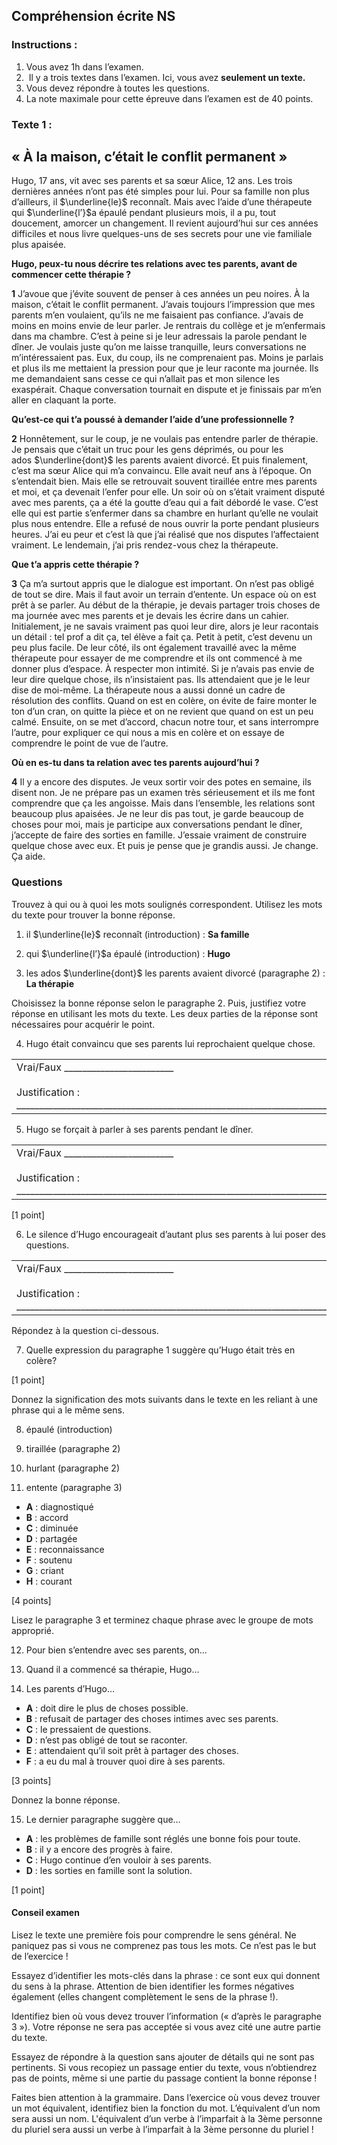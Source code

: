 
## **Compréhension écrite NS**

### **Instructions :**

1. Vous avez 1h dans l’examen.
2.  Il y a trois textes dans l’examen. Ici, vous avez **seulement un texte.**
3. Vous devez répondre à toutes les questions.
4. La note maximale pour cette épreuve dans l’examen est de 40 points.

### **Texte 1 :** 

## **« À la maison, c’était le conflit permanent »**

Hugo, 17 ans, vit avec ses parents et sa sœur Alice, 12 ans. Les trois dernières années n’ont pas été simples pour lui. Pour sa famille non plus d’ailleurs, il $\underline{le}$ reconnaît. Mais avec l’aide d’une thérapeute qui $\underline{l’}$a épaulé pendant plusieurs mois, il a pu, tout doucement, amorcer un changement. Il revient aujourd’hui sur ces années difficiles et nous livre quelques-uns de ses secrets pour une vie familiale plus apaisée.

**Hugo, peux-tu nous décrire tes relations avec tes parents, avant de commencer cette thérapie ?**

**1** J’avoue que j’évite souvent de penser à ces années un peu noires. À la maison, c’était le conflit permanent. J’avais toujours l’impression que mes parents m’en voulaient, qu’ils ne me faisaient pas confiance. J’avais de moins en moins envie de leur parler. Je rentrais du collège et je m’enfermais dans ma chambre. C’est à peine si je leur adressais la parole pendant le dîner. Je voulais juste qu’on me laisse tranquille, leurs conversations ne m’intéressaient pas. Eux, du coup, ils ne comprenaient pas. Moins je parlais et plus ils me mettaient la pression pour que je leur raconte ma journée. Ils me demandaient sans cesse ce qui n’allait pas et mon silence les exaspérait. Chaque conversation tournait en dispute et je finissais par m’en aller en claquant la porte.

**Qu’est-ce qui t’a poussé à demander l’aide d’une professionnelle ?**

**2** Honnêtement, sur le coup, je ne voulais pas entendre parler de thérapie. Je pensais que c’était un truc pour les gens déprimés, ou pour les ados $\underline{dont}$ les parents avaient divorcé. Et puis finalement, c’est ma sœur Alice qui m’a convaincu. Elle avait neuf ans à l’époque. On s’entendait bien. Mais elle se retrouvait souvent tiraillée entre mes parents et moi, et ça devenait l’enfer pour elle. Un soir où on s’était vraiment disputé avec mes parents, ça a été la goutte d’eau qui a fait débordé le vase. C’est elle qui est partie s’enfermer dans sa chambre en hurlant qu’elle ne voulait plus nous entendre. Elle a refusé de nous ouvrir la porte pendant plusieurs heures. J’ai eu peur et c’est là que j’ai réalisé que nos disputes l’affectaient vraiment. Le lendemain, j’ai pris rendez-vous chez la thérapeute.

**Que t’a appris cette thérapie ?**

**3** Ça m’a surtout appris que le dialogue est important. On n’est pas obligé de tout se dire. Mais il faut avoir un terrain d’entente. Un espace où on est prêt à se parler. Au début de la thérapie, je devais partager trois choses de ma journée avec mes parents et je devais les écrire dans un cahier. Initialement, je ne savais vraiment pas quoi leur dire, alors je leur racontais un détail : tel prof a dit ça, tel élève a fait ça. Petit à petit, c’est devenu un peu plus facile. De leur côté, ils ont également travaillé avec la même thérapeute pour essayer de me comprendre et ils ont commencé à me donner plus d’espace. À respecter mon intimité. Si je n’avais pas envie de leur dire quelque chose, ils n’insistaient pas. Ils attendaient que je le leur dise de moi-même. La thérapeute nous a aussi donné un cadre de résolution des conflits. Quand on est en colère, on évite de faire monter le ton d’un cran, on quitte la pièce et on ne revient que quand on est un peu calmé. Ensuite, on se met d’accord, chacun notre tour, et sans interrompre l’autre, pour expliquer ce qui nous a mis en colère et on essaye de comprendre le point de vue de l’autre.

**Où en es-tu dans ta relation avec tes parents aujourd’hui ?**

**4** Il y a encore des disputes. Je veux sortir voir des potes en semaine, ils disent non. Je ne prépare pas un examen très sérieusement et ils me font comprendre que ça les angoisse. Mais dans l’ensemble, les relations sont beaucoup plus apaisées. Je ne leur dis pas tout, je garde beaucoup de choses pour moi, mais je participe aux conversations pendant le dîner, j’accepte de faire des sorties en famille. J’essaie vraiment de construire quelque chose avec eux. Et puis je pense que je grandis aussi. Je change. Ça aide.

### Questions

Trouvez à qui ou à quoi les mots soulignés correspondent. Utilisez les mots du texte pour trouver la bonne réponse.

1. il $\underline{le}$ reconnaît (introduction) : **Sa famille**

2. qui $\underline{l’}$a épaulé (introduction) : **Hugo**

3. les ados $\underline{dont}$ les parents avaient divorcé (paragraphe 2) : **La thérapie**

Choisissez la bonne réponse selon le paragraphe 2. Puis, justifiez votre réponse en utilisant les mots du texte. Les deux parties de la réponse sont nécessaires pour acquérir le point.

4. Hugo était convaincu que ses parents lui reprochaient quelque chose.

|   |
|---|
|Vrai/Faux ________________________<br><br>Justification : ____________________________________________________________________|

5. Hugo se forçait à parler à ses parents pendant le dîner.

|   |
|---|
|Vrai/Faux ________________________<br><br>Justification : ____________________________________________________________________|

[1 point]

6. Le silence d’Hugo encourageait d’autant plus ses parents à lui poser des questions.

|   |
|---|
|Vrai/Faux ________________________<br><br>Justification : ____________________________________________________________________|

Répondez à la question ci-dessous.

7. Quelle expression du paragraphe 1 suggère qu’Hugo était très en colère?

[1 point]

Donnez la signification des mots suivants dans le texte en les reliant à une phrase qui a le même sens.

8. épaulé (introduction)

9. tiraillée (paragraphe 2)

10. hurlant (paragraphe 2)

11. entente (paragraphe 3)

- **A** : diagnostiqué
- **B** : accord
- **C** : diminuée
- **D** : partagée
- **E** : reconnaissance
- **F** : soutenu
- **G** : criant
- **H** : courant

[4 points]

Lisez le paragraphe 3 et terminez chaque phrase avec le groupe de mots approprié.

12. Pour bien s’entendre avec ses parents, on…

13. Quand il a commencé sa thérapie, Hugo…

14. Les parents d’Hugo…

- **A** : doit dire le plus de choses possible.
- **B** : refusait de partager des choses intimes avec ses parents.
- **C** : le pressaient de questions.
- **D** : n’est pas obligé de tout se raconter.
- **E** : attendaient qu’il soit prêt à partager des choses.
- **F** : a eu du mal à trouver quoi dire à ses parents.

[3 points]

Donnez la bonne réponse.

15. Le dernier paragraphe suggère que…

- **A** : les problèmes de famille sont réglés une bonne fois pour toute.
- **B** : il y a encore des progrès à faire.
- **C** : Hugo continue d’en vouloir à ses parents.
- **D** : les sorties en famille sont la solution.

[1 point]

#### Conseil examen

Lisez le texte une première fois pour comprendre le sens général. Ne paniquez pas si vous ne comprenez pas tous les mots. Ce n’est pas le but de l’exercice !

Essayez d’identifier les mots-clés dans la phrase : ce sont eux qui donnent du sens à la phrase. Attention de bien identifier les formes négatives également (elles changent complètement le sens de la phrase !).

Identifiez bien où vous devez trouver l’information (« d’après le paragraphe 3 »). Votre réponse ne sera pas acceptée si vous avez cité une autre partie du texte.

Essayez de répondre à la question sans ajouter de détails qui ne sont pas pertinents. Si vous recopiez un passage entier du texte, vous n’obtiendrez pas de points, même si une partie du passage contient la bonne réponse !

Faites bien attention à la grammaire. Dans l’exercice où vous devez trouver un mot équivalent, identifiez bien la fonction du mot. L’équivalent d’un nom sera aussi un nom. L'équivalent d’un verbe à l’imparfait à la 3ème personne du pluriel sera aussi un verbe à l’imparfait à la 3ème personne du pluriel !